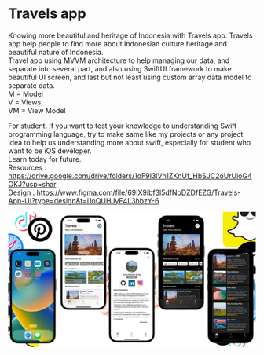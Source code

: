 # Travels app
Knowing more beautiful and heritage of Indonesia with Travels app. Travels app help people to find more about Indonesian culture heritage and beautiful nature of Indonesia. \
Travel app using MVVM architecture to help managing our data, and separate into several part, and also using SwiftUI framework to make beautiful UI screen,
and last but not least using custom array data model to separate data. \
M = Model \
V = Views \
VM = View Model 

For student. If you want to test your knowledge to understanding Swift programming language, try to make same like my projects or any project idea to help us understanding more about swift, especially for student who want to be iOS developer. \
Learn today for future. \
Resources : https://drive.google.com/drive/folders/1oF9I3lVh1ZKnUf_HbSJC2oUrUioG4OKJ?usp=shar \
Design : https://www.figma.com/file/69IX9ibf3l5dfNoDZDfEZG/Travels-App-UI?type=design&t=i1oQUHJyF4L3hbzY-6 

![alt text](https://github.com/PFebrianoooo/Travels-App/blob/Main/Travels/Assets.xcassets/ImagesFolder/ImageLogo/coversImage.imageset/Travels.jpg?raw=true)
